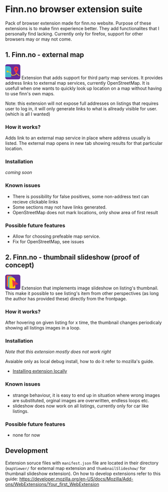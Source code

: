 # Finn.no browser extension suite
Pack of browser extension made for finn.no website. Purpose of these extensions is to make finn experience better. They add functionalites that I personally find lacking. 
Currently only for firefox, support for other browsers may or may not come.

## 1. Finn.no - external map
![icon](/mapViewer/icons/icon-48.png)
Extension that adds support for third party map services. It provides address links to external map services, currently OpenStreetMap. It is usefull when one wants to quickly look up location on a map without having to use finn's own maps.

Note: this extension will not expose full addresses on listings that requires user to log in, it will only generate links to what is allready visible for user. (which is all I wanted)

### How it works?
Adds link to an external map service in place where address usually is listed.
The external map opens in new tab showing results for that particular location.

### Installation
*coming soon*

### Known issues
- There is possibility for false positives, some non-address text can recieve clickable links
- Some sections may not have links generated.
- OpenStreetMap does not mark locations, only show area of first result

### Possible future features
- Allow for choosing prefeable map service.
- Fix for OpenStreetMap, see issues

## 2. Finn.no - thumbnail slideshow (proof of concept)
![icon](/thumbnailSlideshow/icons/icon-48.png) 
Extension that implements image slideshow on listing's thumbnail. This make it possible to see listing's item from other perspectives (as long the author has provided these) directly from the frontpage. 

### How it works?
After hovering on given listing for x time, the thumbnail changes periodicaly showing all listings images in a loop. 

### Installation
*Note that this extension mostly does not work right*

Avaiable only as local debug install, how to do it refer to mozilla's guide.
- [Installing extension locally](https://developer.mozilla.org/en-US/docs/Mozilla/Add-ons/WebExtensions/Your_first_WebExtension#installing)

### Known issues
- strange behaviour, it is easy to end up in situation where wrong images are substituted, orginal images are overwritten, endless loops etc.
- slideshow does now work on all listings, currently only for car like listings.

### Possible future features
- none for now

## Development
Extension soruce files with `manifest.json` file are located in their directory (`mapViewer/` for external map extension and `thumbnailSlideshow/` for thumbnail slideshow extension). On how to develop extensions refer to this guide: https://developer.mozilla.org/en-US/docs/Mozilla/Add-ons/WebExtensions/Your_first_WebExtension


